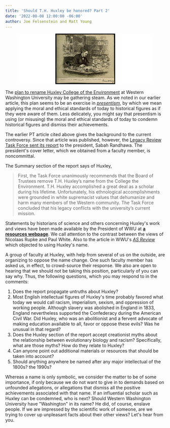 ```yaml
---
title: 'Should T.H. Huxley be honored? Part 2'
date: '2022-08-08 12:00:00 -06:00'
author: Joe Felsenstein and Matt Young
---
```



<figure>
<img src="/uploads/2021/Huxley1882.png" alt="T.H. Huxley"/>
<figcaption>
</figcaption>
</figure>


The <a href="https://pandasthumb.org/archives/2021/05/canceling-huxley">plan to rename Huxley College of the Environment</a> at Western Washington University may be gathering steam. As we noted in our earlier article, this plan seems to be an exercise in <a href="https://en.wikipedia.org/wiki/Presentism_(literary_and_historical_analysis)"><em>presentism</em></a>, by which we mean applying the moral and ethical standards of today to historical figures as if they were aware of them. Less delicately, you might say that presentism is using (or misusing) the moral and ethical standards of today to condemn  historical figures and dismiss their achievements.

The earlier PT article cited above gives the background to the current controversy. Since that article was published, however, the <a href="https://president.wwu.edu/files/2021-07/LRTF%20Report%20and%20Recommendations_June%202021.pdf">Legacy Review Task Force sent its report</a> to the president, Sabah Randhawa. The president's cover letter, which we obtained from a faculty member, is noncommittal.

The Summary section of the report says of Huxley,

<!--more-->

<blockquote>First, the Task Force unanimously recommends that the Board of Trustees remove T.H. Huxley’s name from the College the Environment. T.H. Huxley accomplished a great deal as a scholar during his lifetime. Unfortunately, his ethnological accomplishments were grounded in white supremacist values that dehumanize and harm many members of the Western community. The Task Force concluded that his legacy conflicts with the university’s current mission.</blockquote>

Statements by historians of science and others concerning Huxley's work and views have been made available by the President of WWU at [**a resources webpage**](https://president.wwu.edu/research-and-resources).  We call attention to the contrast between the views of Nicolaas Rupke and
Paul White.  Also to the article in WWU's [*AS Review*](https://asreview.org/2021/01/22/thomas-huxley-once-respected-now-rejected/) which objected to using Huxley's name.

A group of faculty at Huxley, with help from several of us on the outside, are organizing to oppose the name change. One such faculty member has asked us, in effect, to crowd-source their response. We also are open to hearing that we should not be taking this position, particularly of you can say why.  Thus, the following questions, which you may respond to in the comments:

<ol><li>Does the report propagate untruths about Huxley?</li>
<li>Most English intellectual figures of Huxley's time probably favored what today we would call racism, imperialism, sexism, and oppression of working people. Although slavery was abolished in England in 1833, England nevertheless supported the Confederacy during the American Civil War. Did Huxley, who was an abolitionist and a fervent advocate of making education available to all, favor or oppose these evils? Was he unusual in that regard? </li>
<li>Does the Huxley section of the report accept creationist myths about the relationship between evolutionary biology and racism? Specifically, what are those myths? How do they relate to Huxley? </li>
<li>Can anyone point out additional materials or resources that should be taken into account?</li>
<li>Should anything anywhere be named after any major intellectual of the 1800s?  the 1990s?</li>
</ol>

Whereas a name is only symbolic, we consider the matter to be of some importance, if only because we do not want to give in to demands based on unfounded allegations, or allegations that dismiss all the positive achievements associated with that name. If an influential scholar such as Huxley can be condemned, who is next? Should Western Washington University have "Washington" in its name? He did, of course, enslave people.  If we are impressed by the scientific work of someone, are we  trying to cover up unpleasant facts about their other views? Let's hear from you.


